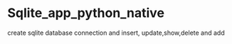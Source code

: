 # Sqlite_app_python_native
create sqlite database connection and insert, update,show,delete and add 
